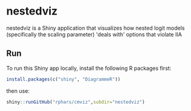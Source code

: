 # nestedviz

nestedviz is a Shiny application that visualizes how nested logit models (specifically the scaling parameter) 'deals with' options that violate IIA

## Run

To run this Shiny app locally, install the following R packages first:

```r
install.packages(c("shiny", "DiagrammeR"))
```

then use:

```r
shiny::runGitHub("rphars/cmviz",subdir="nestedviz")
```